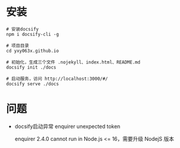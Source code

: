 # 安装

```shell
# 安装docsify
npm i docsify-cli -g

# 项目目录
cd yxy063x.github.io

# 初始化，生成三个文件 .nojekyll、index.html、README.md
docsify init ./docs

# 启动服务，访问 http://localhost:3000/#/
docsify serve ./docs
```



# 问题

- docsify启动异常 enquirer unexpected token

  enquirer 2.4.0 cannot run in Node.js <= 16，需要升级 NodejS 版本
